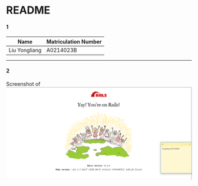 # README

#### 1

| Name                 | Matriculation Number |
|----------------------|----------------------|
| Liu Yongliang        | A0214023B            |

---
#### 2
Screenshot of ![Rails installation](/submission/rails_screenshot.PNG)
